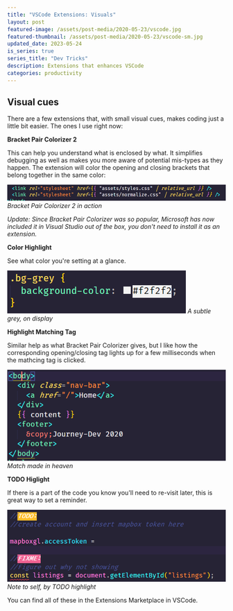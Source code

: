 ```yaml
---
title: "VSCode Extensions: Visuals"
layout: post
featured-image: /assets/post-media/2020-05-23/vscode.jpg
featured-thumbnail: /assets/post-media/2020-05-23/vscode-sm.jpg
updated_date: 2023-05-24
is_series: true
series_title: "Dev Tricks"
description: Extensions that enhances VSCode
categories: productivity
---
```


## Visual cues

There are a few extensions that, with small visual cues, makes coding just a little bit easier. The ones I use right now:

**Bracket Pair Colorizer 2**

This can help you understand what is enclosed by what. It simplifies debugging as well as makes you more aware of potential mis-types as they happen. The extension will color the opening and closing brackets that belong together in the same color:

![Colorizer extension](\assets\post-media\2020-05-23\colorizer.png "Bracket Pair Colorizer 2 in action")
_Bracket Pair Colorizer 2 in action_

_Update: Since Bracket Pair Colorizer was so popular, Microsoft has now included it in Visual Studio out of the box, you don't need to install it as an extension._

**Color Highlight**

See what color you're setting at a glance.

![Color Highlight](\assets\post-media\2020-05-23\color-higlight.png "Color Highlight Extension")
_A subtle grey, on display_

**Highlight Matching Tag**

Similar help as what Bracket Pair Colorizer gives, but I like how the corresponding opening/closing tag lights up for a few milliseconds when the mathcing tag is clicked.

![Highlight Matching Tag](\assets\post-media\2020-05-23\higlight-matching-tag.png "Highlight Matching Tag Extension")
_Match made in heaven_

**TODO Higlight**

If there is a part of the code you know you'll need to re-visit later, this is great way to set a reminder.

![TODO Higlight](\assets\post-media\2020-05-23\todo.png "TODO Higlight Extension")
_Note to self, by TODO highlight_

You can find all of these in the Extensions Marketplace in VSCode.
